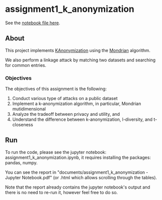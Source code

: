 # assignment1_k_anonymization

See the [notebook file here](assignment1_k_anonymization.ipynb).

## About

This project implements [KAnonymization](https://en.wikipedia.org/wiki/K-anonymity) using the [Mondrian](https://personal.utdallas.edu/~mxk055100/courses/privacy08f_files/MultiDim.pdf) algorithm.

We also perform a linkage attack by matching two datasets and searching for common entries.

### Objectives

The objectives of this assignment is the following:

1. Conduct various type of attacks on a public dataset
2. Implement a k-anonymization algorithm, in particular, Mondrian mutidimensional
3. Analyze the tradeoff between privacy and utility, and
4. Understand the difference between k-anonymization, l-diversity, and
t-closeness

## Run

To run the code, please see the jupyter notebook: assignment1_k_anonymization.ipynb, it requires installing the packages: pandas, numpy.

You can see the report in "documents/assignment1_k_anonymization - Jupyter Notebook.pdf" (or .html which allows scrolling through the tables).

Note that the report already contains the jupyter notebook's output and there is no need to re-run it, however feel free to do so.
